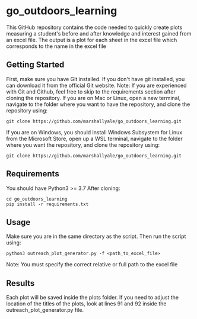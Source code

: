 # go_outdoors_learning

This GitHub repository contains the code needed to quickly create plots measuring a student's before and after knowledge and interest gained from an excel file. The output is a plot for each sheet in the excel file which corresponds to the name in the excel file

## Getting Started

First, make sure you have Git installed. If you don't have git installed, you can download it from the official Git website.
Note: If you are experienced with Git and Github, feel free to skip to the requirements section after cloning the repository.
If you are on Mac or Linux, open a new terminal, navigate to the folder where you want to have the repository, and clone the repository using:

```shell
git clone https://github.com/marshallyale/go_outdoors_learning.git
```

If you are on Windows, you should install Windows Subsystem for Linux from the Microsoft Store, open up a WSL terminal, navigate to the folder where you want the repository, and clone the repository using:

```shell
git clone https://github.com/marshallyale/go_outdoors_learning.git
```

## Requirements

You should have Python3 >= 3.7
After cloning:

```shell
cd go_outdoors_learning
pip install -r requirements.txt
```

## Usage

Make sure you are in the same directory as the script. Then run the script using:

```shell
python3 outreach_plot_generator.py -f <path_to_excel_file>
```

Note: You must specify the correct relative or full path to the excel file

## Results

Each plot will be saved inside the plots folder. If you need to adjust the location of the titles of the plots, look at lines 91 and 92 inside the outreach_plot_generator.py file.
